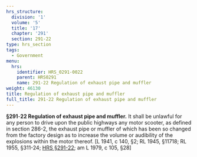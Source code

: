 ```yaml
---
hrs_structure:
  division: '1'
  volume: '5'
  title: '17'
  chapter: '291'
  section: 291-22
type: hrs_section
tags:
  - Government
menu:
  hrs:
    identifier: HRS_0291-0022
    parent: HRS0291
    name: 291-22 Regulation of exhaust pipe and muffler
weight: 46130
title: Regulation of exhaust pipe and muffler
full_title: 291-22 Regulation of exhaust pipe and muffler
---
```

**§291**-**22 Regulation of exhaust pipe and muffler.** It shall be unlawful for any person to drive upon the public highways any motor scooter, as defined in section 286-2, the exhaust pipe or muffler of which has been so changed from the factory design as to increase the volume or audibility of the explosions within the motor thereof. [L 1941, c 140, §2; RL 1945, §11718; RL 1955, §311-24; [HRS §291-22](/title-17/chapter-291/section-291-22/); am L 1979, c 105, §28]